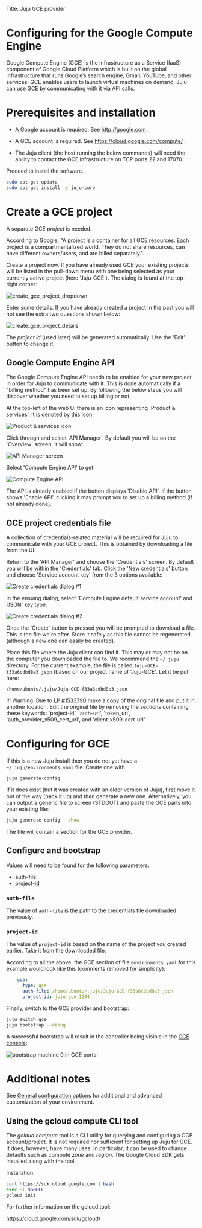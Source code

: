 Title: Juju GCE provider


# Configuring for the Google Compute Engine 

Google Compute Engine (GCE) is the Infrastructure as a Service (IaaS) component
of Google Cloud Platform which is built on the global infrastructure that runs
Google’s search engine, Gmail, YouTube, and other services. GCE enables users to
launch virtual machines on demand. Juju can use GCE by communicating with it
via API calls.


# Prerequisites and installation

 - A Google account is required. See http://google.com .

 - A GCE account is required. See https://cloud.google.com/compute/ .

 - The Juju client (the host running the below commands) will need the ability
   to contact the GCE infrastructure on TCP ports 22 and 17070.

Proceed to install the software.

```bash
sudo apt-get update
sudo apt-get install -y juju-core
```


# Create a GCE project

A separate GCE *project* is needed.

According to Google: "A project is a container for all GCE resources. Each
project is a compartmentalized world. They do not share resources, can have
different owners/users, and are billed separately.".

Create a project now. If you have already used GCE your existing projects will
be listed in the pull-down menu with one being selected as your currently
active project (here 'Juju-GCE'). The dialog is found at the top-right corner:

![create_gce_project_dropdown](./media/config-gce-new_project_dropdown.png)

Enter some details. If you have already created a project in the past you
will not see the extra two questions shown below:

![create_gce_project_details](./media/config-gce-first_project_create.png)

The *project id* (used later) will be generated automatically. Use the 'Edit'
button to change it.


## Google Compute Engine API

The Google Compute Engine API needs to be enabled for your new project in order
for Juju to communicate with it. This is done automatically if a "billing
method" has been set up. By following the below steps you will discover whether
you need to set up billing or not.

At the top-left of the web UI there is an icon representing 'Product &
services'. It is denoted by this icon:

![Product & services icon](./media/config-gce-product_services_icon.png)

Click through and select 'API Manager'. By default you will be on the 'Overview'
screen, it will show:

![API Manager screen](./media/config-gce-api_manager.png)

Select 'Compute Engine API' to get:

![Compute Engine API](./media/config-gce-api_manager_compute_enabled.png)

The API is already enabled if the button displays 'Disable API'. If the button
shows 'Enable API', clicking it may prompt you to set up a billing method (if
not already done).


## GCE project credentials file

A collection of credentials-related material will be required for Juju to
communicate with your GCE project. This is obtained by downloading a file from
the UI.

Return to the 'API Manager' and choose the 'Credentials' screen. By default you
will be within the 'Credentials' tab. Click the 'New credentials' button and
choose 'Service account key' from the 3 options available:

![Create credentials dialog #1](./media/config-gce-api_manager_create_credentials-1.png)

In the ensuing dialog, select 'Compute Engine default service account' and 'JSON'
key type:

![Create credentials dialog #2](./media/config-gce-api_manager_create_credentials-2.png)

Once the 'Create' button is pressed you will be prompted to download a file.
This is the file we're after. Store it safely as this file cannot be
regenerated (although a new one can easily be created).

Place this file where the Juju client can find it. This may or may not be on
the computer you downloaded the file to. We recommend the `~/.juju` directory.
For the current example, the file is called `Juju-GCE-f33a6cdbd8e3.json` (based
on our project name of 'Juju-GCE'. Let it be put here:

`/home/ubuntu/.juju/Juju-GCE-f33a6cdbd8e3.json`

!!! Warning: Due to
[LP #1533790](https://bugs.launchpad.net/juju-core/+bug/1533790) make a copy of
the original file and put it in another location. Edit the original file by
removing the sections containing these keywords: 'project-id', 'auth-uri',
'token_uri', 'auth_provider_x509_cert_url', and 'client-x509-cert-url'.


# Configuring for GCE

If this is a new Juju install then you do not yet have a
`~/.juju/environments.yaml` file. Create one with

```bash
juju generate-config
```

If it does exist (but it was created with an older version of Juju), first move
it out of the way (back it up) and *then* generate a new one. Alternatively,
you can output a generic file to screen (STDOUT) and paste the GCE parts into
your existing file:

```bash
juju generate-config --show
```

The file will contain a section for the GCE provider.


## Configure and bootstrap

Values will need to be found for the following parameters:

 - auth-file
 - project-id

### `auth-file`

The value of `auth-file` is the path to the credentials file downloaded
previously.

### `project-id`

The value of `project-id` is based on the name of the project you created earlier.
Take it from the downloaded file.

According to all the above, the GCE section of file `environments.yaml` for
this example would look like this (comments removed for simplicity):

```yaml
    gce:
      type: gce
      auth-file: /home/ubuntu/.juju/Juju-GCE-f33a6cdbd8e3.json
      project-id: juju-gce-1204
```

Finally, switch to the GCE provider and bootstrap:

```bash
juju switch gce
juju bootstrap --debug
```

A successful bootstrap will result in the controller being visible in the
[GCE console](https://console.cloud.google.com/compute):

![bootstrap machine 0 in GCE portal](./media/config-gce-gce_portal-machine_0.png)


# Additional notes

See [General configuration options](https://jujucharms.com/docs/stable/config-general)
for additional and advanced customization of your environment.


## Using the gcloud compute CLI tool

The *gcloud compute* tool is a CLI utility for querying and configuring a CGE
account/project. It is not required nor sufficient for setting up Juju for GCE.
It does, however, have many uses. In particular, it can be used to change
defaults such as compute *zone* and *region*. The Google Cloud SDK gets installed
along with the tool.

Installation:

```bash
curl https://sdk.cloud.google.com | bash
exec -l $SHELL
gcloud init
```

For further information on the gcloud tool:

https://cloud.google.com/sdk/gcloud/
